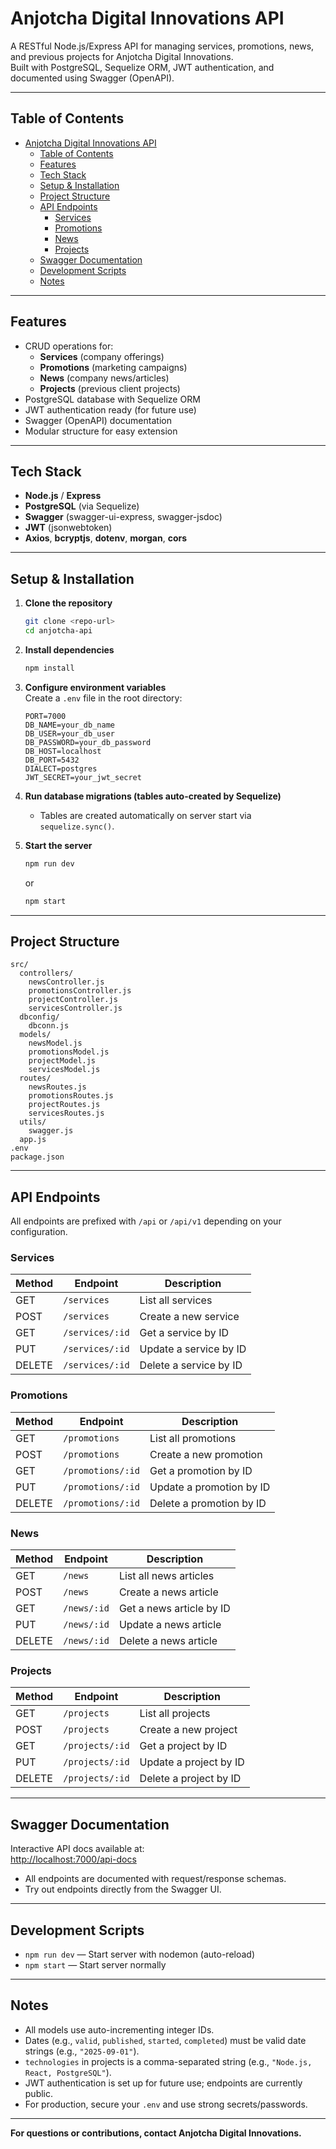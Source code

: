 # Anjotcha Digital Innovations API

A RESTful Node.js/Express API for managing services, promotions, news, and previous projects for Anjotcha Digital Innovations.  
Built with PostgreSQL, Sequelize ORM, JWT authentication, and documented using Swagger (OpenAPI).

---

## Table of Contents

- [Anjotcha Digital Innovations API](#anjotcha-digital-innovations-api)
  - [Table of Contents](#table-of-contents)
  - [Features](#features)
  - [Tech Stack](#tech-stack)
  - [Setup \& Installation](#setup--installation)
  - [Project Structure](#project-structure)
  - [API Endpoints](#api-endpoints)
    - [Services](#services)
    - [Promotions](#promotions)
    - [News](#news)
    - [Projects](#projects)
  - [Swagger Documentation](#swagger-documentation)
  - [Development Scripts](#development-scripts)
  - [Notes](#notes)

---

## Features

- CRUD operations for:
  - **Services** (company offerings)
  - **Promotions** (marketing campaigns)
  - **News** (company news/articles)
  - **Projects** (previous client projects)
- PostgreSQL database with Sequelize ORM
- JWT authentication ready (for future use)
- Swagger (OpenAPI) documentation
- Modular structure for easy extension

---

## Tech Stack

- **Node.js** / **Express**
- **PostgreSQL** (via Sequelize)
- **Swagger** (swagger-ui-express, swagger-jsdoc)
- **JWT** (jsonwebtoken)
- **Axios**, **bcryptjs**, **dotenv**, **morgan**, **cors**

---

## Setup & Installation

1. **Clone the repository**
   ```sh
   git clone <repo-url>
   cd anjotcha-api
   ```

2. **Install dependencies**
   ```sh
   npm install
   ```

3. **Configure environment variables**  
   Create a `.env` file in the root directory:
   ```
   PORT=7000
   DB_NAME=your_db_name
   DB_USER=your_db_user
   DB_PASSWORD=your_db_password
   DB_HOST=localhost
   DB_PORT=5432
   DIALECT=postgres
   JWT_SECRET=your_jwt_secret
   ```

4. **Run database migrations (tables auto-created by Sequelize)**
   - Tables are created automatically on server start via `sequelize.sync()`.

5. **Start the server**
   ```sh
   npm run dev
   ```
   or
   ```sh
   npm start
   ```

---

## Project Structure

```
src/
  controllers/
    newsController.js
    promotionsController.js
    projectController.js
    servicesController.js
  dbconfig/
    dbconn.js
  models/
    newsModel.js
    promotionsModel.js
    projectModel.js
    servicesModel.js
  routes/
    newsRoutes.js
    promotionsRoutes.js
    projectRoutes.js
    servicesRoutes.js
  utils/
    swagger.js
  app.js
.env
package.json
```

---

## API Endpoints

All endpoints are prefixed with `/api` or `/api/v1` depending on your configuration.

### Services

| Method | Endpoint           | Description                |
|--------|--------------------|----------------------------|
| GET    | `/services`        | List all services          |
| POST   | `/services`        | Create a new service       |
| GET    | `/services/:id`    | Get a service by ID        |
| PUT    | `/services/:id`    | Update a service by ID     |
| DELETE | `/services/:id`    | Delete a service by ID     |

### Promotions

| Method | Endpoint             | Description                  |
|--------|----------------------|------------------------------|
| GET    | `/promotions`        | List all promotions          |
| POST   | `/promotions`        | Create a new promotion       |
| GET    | `/promotions/:id`    | Get a promotion by ID        |
| PUT    | `/promotions/:id`    | Update a promotion by ID     |
| DELETE | `/promotions/:id`    | Delete a promotion by ID     |

### News

| Method | Endpoint         | Description                |
|--------|------------------|----------------------------|
| GET    | `/news`          | List all news articles     |
| POST   | `/news`          | Create a news article      |
| GET    | `/news/:id`      | Get a news article by ID   |
| PUT    | `/news/:id`      | Update a news article      |
| DELETE | `/news/:id`      | Delete a news article      |

### Projects

| Method | Endpoint         | Description                |
|--------|------------------|----------------------------|
| GET    | `/projects`      | List all projects          |
| POST   | `/projects`      | Create a new project       |
| GET    | `/projects/:id`  | Get a project by ID        |
| PUT    | `/projects/:id`  | Update a project by ID     |
| DELETE | `/projects/:id`  | Delete a project by ID     |

---

## Swagger Documentation

Interactive API docs available at:  
[http://localhost:7000/api-docs](http://localhost:7000/api-docs)

- All endpoints are documented with request/response schemas.
- Try out endpoints directly from the Swagger UI.

---

## Development Scripts

- `npm run dev` — Start server with nodemon (auto-reload)
- `npm start` — Start server normally

---

## Notes

- All models use auto-incrementing integer IDs.
- Dates (e.g., `valid`, `published`, `started`, `completed`) must be valid date strings (e.g., `"2025-09-01"`).
- `technologies` in projects is a comma-separated string (e.g., `"Node.js, React, PostgreSQL"`).
- JWT authentication is set up for future use; endpoints are currently public.
- For production, secure your `.env` and use strong secrets/passwords.

---

**For questions or contributions, contact Anjotcha Digital Innovations.**